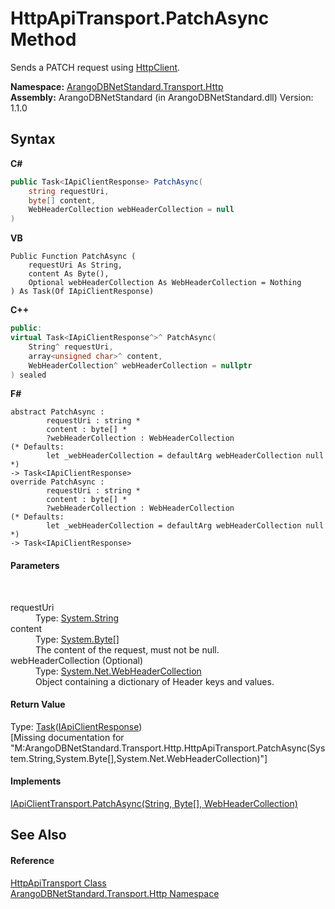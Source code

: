 # HttpApiTransport.PatchAsync Method 
 

Sends a PATCH request using <a href="https://docs.microsoft.com/dotnet/api/system.net.http.httpclient" target="_blank" rel="noopener noreferrer">HttpClient</a>.

**Namespace:**&nbsp;<a href="366f5efc-7ad4-93ac-45db-23c7edb26915">ArangoDBNetStandard.Transport.Http</a><br />**Assembly:**&nbsp;ArangoDBNetStandard (in ArangoDBNetStandard.dll) Version: 1.1.0

## Syntax

**C#**<br />
``` C#
public Task<IApiClientResponse> PatchAsync(
	string requestUri,
	byte[] content,
	WebHeaderCollection webHeaderCollection = null
)
```

**VB**<br />
``` VB
Public Function PatchAsync ( 
	requestUri As String,
	content As Byte(),
	Optional webHeaderCollection As WebHeaderCollection = Nothing
) As Task(Of IApiClientResponse)
```

**C++**<br />
``` C++
public:
virtual Task<IApiClientResponse^>^ PatchAsync(
	String^ requestUri, 
	array<unsigned char>^ content, 
	WebHeaderCollection^ webHeaderCollection = nullptr
) sealed
```

**F#**<br />
``` F#
abstract PatchAsync : 
        requestUri : string * 
        content : byte[] * 
        ?webHeaderCollection : WebHeaderCollection 
(* Defaults:
        let _webHeaderCollection = defaultArg webHeaderCollection null
*)
-> Task<IApiClientResponse> 
override PatchAsync : 
        requestUri : string * 
        content : byte[] * 
        ?webHeaderCollection : WebHeaderCollection 
(* Defaults:
        let _webHeaderCollection = defaultArg webHeaderCollection null
*)
-> Task<IApiClientResponse> 
```


#### Parameters
&nbsp;<dl><dt>requestUri</dt><dd>Type: <a href="https://docs.microsoft.com/dotnet/api/system.string" target="_blank" rel="noopener noreferrer">System.String</a><br /></dd><dt>content</dt><dd>Type: <a href="https://docs.microsoft.com/dotnet/api/system.byte" target="_blank" rel="noopener noreferrer">System.Byte</a>[]<br />The content of the request, must not be null.</dd><dt>webHeaderCollection (Optional)</dt><dd>Type: <a href="https://docs.microsoft.com/dotnet/api/system.net.webheadercollection" target="_blank" rel="noopener noreferrer">System.Net.WebHeaderCollection</a><br />Object containing a dictionary of Header keys and values.</dd></dl>

#### Return Value
Type: <a href="https://docs.microsoft.com/dotnet/api/system.threading.tasks.task-1" target="_blank" rel="noopener noreferrer">Task</a>(<a href="9efc4502-8d07-3524-7679-526da9957297">IApiClientResponse</a>)<br />\[Missing <returns> documentation for "M:ArangoDBNetStandard.Transport.Http.HttpApiTransport.PatchAsync(System.String,System.Byte[],System.Net.WebHeaderCollection)"\]

#### Implements
<a href="5dbb9d98-dbd6-dd5b-1726-d1eb91da3437">IApiClientTransport.PatchAsync(String, Byte[], WebHeaderCollection)</a><br />

## See Also


#### Reference
<a href="1a9b4516-9078-d867-e5f5-6a99e3f31ee4">HttpApiTransport Class</a><br /><a href="366f5efc-7ad4-93ac-45db-23c7edb26915">ArangoDBNetStandard.Transport.Http Namespace</a><br />